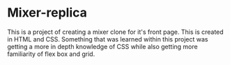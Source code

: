 # Mixer-replica
This is a project of creating a mixer clone for it's front page. This is created in HTML and CSS. Something that was learned within this project was getting a more in depth knowledge of CSS while also getting more familiarity of flex box and grid. 
